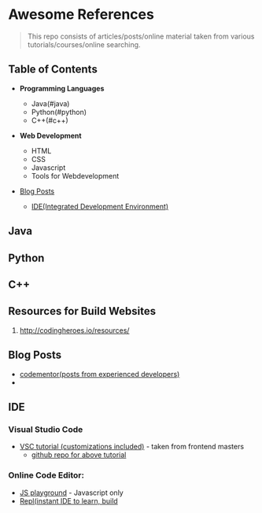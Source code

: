 # Awesome References
> This repo consists of articles/posts/online material taken from various tutorials/courses/online searching.

## Table of Contents
- **Programming Languages**
  - Java(#java)
  - Python(#python)
  - C++(#c++)
  
- **Web Development**
  - HTML
  - CSS
  - Javascript
  - Tools for Webdevelopment
  
- [Blog Posts](#blog-post)
   - [IDE(Integrated Development Environment)](#ide)
  







## Java<a name="java"></a>

## Python<a name="python"></a>

## C++<a name="c++"></a>

## Resources for Build Websites
1. http://codingheroes.io/resources/


## Blog Posts<a name="blog-post"></a>
 - [codementor(posts from experienced developers)](https://www.codementor.io/community)
 - 

## IDE<a name="ide"></a>

### Visual Studio Code
  - [VSC tutorial (customizations included)](https://burkeholland.gitbook.io/vs-code-can-do-that/)  - taken from frontend masters
      - [ github repo for above tutorial](https://github.com/burkeholland/workshop-vs-code-can-do-that)

### Online Code Editor:
  - [JS playground](https://stephengrider.github.io/JSPlaygrounds/)  - Javascript only
  - [Repl(instant IDE to learn, build](https://repl.it/) 

